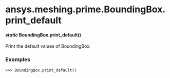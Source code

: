 # ansys.meshing.prime.BoundingBox.print_default

#### *static* BoundingBox.print_default()

Print the default values of BoundingBox.

### Examples

```pycon
>>> BoundingBox.print_default()
```

<!-- !! processed by numpydoc !! -->
